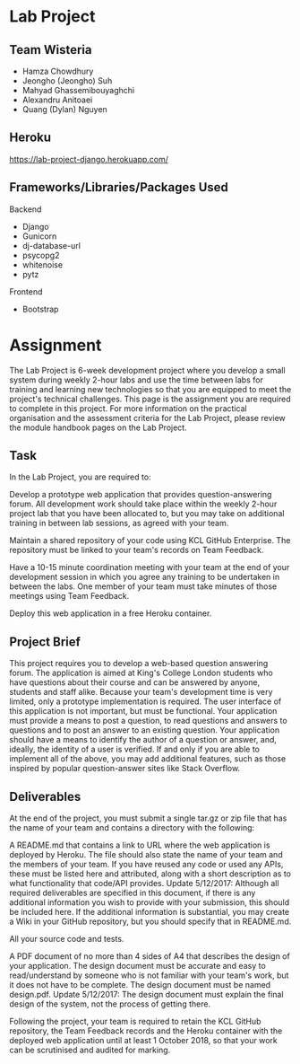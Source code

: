 # Lab Project
## Team Wisteria
* Hamza Chowdhury
* Jeongho (Jeongho) Suh
* Mahyad Ghassemibouyaghchi
* Alexandru Anitoaei
* Quang (Dylan) Nguyen

## Heroku
https://lab-project-django.herokuapp.com/

## Frameworks/Libraries/Packages Used
Backend
* Django
* Gunicorn
* dj-database-url
* psycopg2
* whitenoise
* pytz

Frontend
* Bootstrap

# Assignment

The Lab Project is 6-week development project where you develop a small system during weekly 2-hour labs and use the time between labs for training and learning new technologies so that you are equipped to meet the project's technical challenges. This page is the assignment you are required to complete in this project. For more information on the practical organisation and the assessment criteria for the Lab Project, please review the module handbook pages on the Lab Project.

## Task

In the Lab Project, you are required to:

Develop a prototype web application that provides question-answering forum. All development work should take place within the weekly 2-hour project lab that you have been allocated to, but you may take on additional training in between lab sessions, as agreed with your team.

Maintain a shared repository of your code using KCL GitHub Enterprise. The repository must be linked to your team's records on Team Feedback.

Have a 10-15 minute coordination meeting with your team at the end of your development session in which you agree any training to be undertaken in between the labs. One member of your team must take minutes of those meetings using Team Feedback.

Deploy this web application in a free Heroku container.

## Project Brief

This project requires you to develop a web-based question answering forum. The application is aimed at King's College London students who have questions about their course and can be answered by anyone, students and staff alike. Because your team's development time is very limited, only a prototype implementation is required. The user interface of this application is not important, but must be functional. Your application must provide a means to post a question, to read questions and answers to questions and to post an answer to an existing question. Your application should have a means to identify the author of a question or answer, and, ideally, the identity of a user is verified. If and only if you are able to implement all of the above, you may add additional features, such as those inspired by popular question-answer sites like Stack Overflow.

## Deliverables

At the end of the project, you must submit a single tar.gz or zip file that has the name of your team and contains a directory with the following:

A README.md that contains a link to URL where the web application is deployed by Heroku. The file should also state the name of your team and the members of your team. If you have reused any code or used any APIs, these must be listed here and attributed, along with a short description as to what functionality that code/API provides. Update 5/12/2017: Although all required deliverables are specified in this document, if there is any additional information you wish to provide with your submission, this should be included here. If the additional information is substantial, you may create a Wiki in your GitHub repository, but you should specify that in README.md.

All your source code and tests.

A PDF document of no more than 4 sides of A4 that describes the design of your application. The design document must be accurate and easy to read/understand by someone who is not familiar with your team's work, but it does not have to be complete. The design document must be named design.pdf. Update 5/12/2017: The design document must explain the final design of the system, not the process of getting there.

Following the project, your team is required to retain the KCL GitHub repository, the Team Feedback records and the Heroku container with the deployed web application until at least 1 October 2018, so that your work can be scrutinised and audited for marking.
